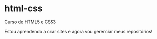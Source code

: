 # html-css
 Curso de HTML5 e CSS3

 Estou aprendendo a criar sites e agora vou gerenciar meus repositórios!
